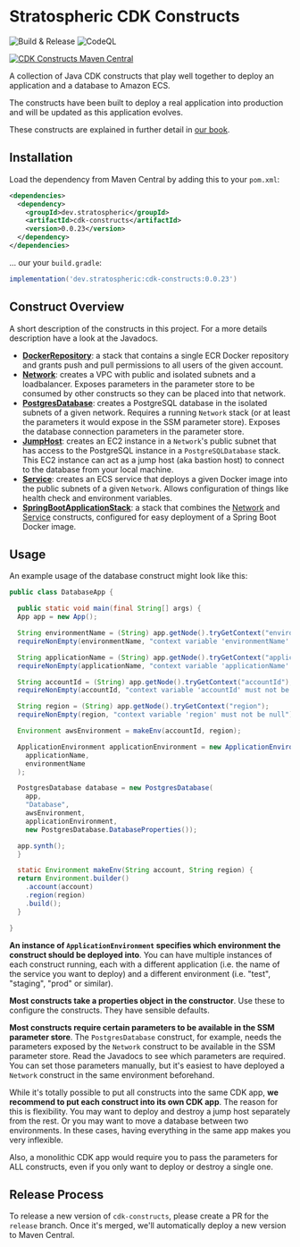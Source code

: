 # Stratospheric CDK Constructs

![Build & Release](https://github.com/stratospheric-dev/cdk-constructs/workflows/Build%20&%20Release/badge.svg?branch=release)
![CodeQL](https://github.com/stratospheric-dev/cdk-constructs/workflows/CodeQL/badge.svg)

[![CDK Constructs Maven Central](https://img.shields.io/maven-central/v/dev.stratospheric/cdk-constructs.svg?label=CDK%20Constructs%20Maven%20Central)](https://search.maven.org/search?q=g:%22dev.stratospheric%22%20AND%20a:%22cdk-constructs%22)

A collection of Java CDK constructs that play well together to deploy an application and a database to Amazon ECS.

The constructs have been built to deploy a real application into production and will be updated as this application evolves.

These constructs are explained in further detail in [our book](https://stratospheric.dev).

## Installation

Load the dependency from Maven Central by adding this to your `pom.xml`:

```xml
<dependencies>
  <dependency>
    <groupId>dev.stratospheric</groupId>
    <artifactId>cdk-constructs</artifactId>
    <version>0.0.23</version>
  </dependency>
</dependencies>
```

... our your `build.gradle`:

```groovy
implementation('dev.stratospheric:cdk-constructs:0.0.23')
```

## Construct Overview

A short description of the constructs in this project. For a more details description have a look at the Javadocs.

* **[DockerRepository](src/main/java/dev/stratospheric/cdk/DockerRepository.java)**: a stack that contains a single ECR Docker repository and grants push and pull permissions to all users of the given account.
* **[Network](src/main/java/dev/stratospheric/cdk/Network.java)**: creates a VPC with public and isolated subnets and a loadbalancer. Exposes parameters in the parameter store to be consumed by other constructs so they can be placed into that network.
* **[PostgresDatabase](src/main/java/dev/stratospheric/cdk/PostgresDatabase.java)**: creates a PostgreSQL database in the isolated subnets of a given network. Requires a running `Network` stack (or at least the parameters it would expose in the SSM parameter store). Exposes the database connection parameters in the parameter store.
* **[JumpHost](src/main/java/dev/stratospheric/cdk/JumpHost.java)**: creates an EC2 instance in a `Network`'s public subnet that has access to the PostgreSQL instance in a `PostgreSQLDatabase` stack. This EC2 instance can act as a jump host (aka bastion host) to connect to the database from your local machine.
* **[Service](src/main/java/dev/stratospheric/cdk/Service.java)**: creates an ECS service that deploys a given Docker image into the public subnets of a given `Network`. Allows configuration of things like health check and environment variables.
* **[SpringBootApplicationStack](src/main/java/dev/stratospheric/cdk/Service.java)**: a stack that combines the [Network](src/main/java/dev/stratospheric/cdk/Network.java) and [Service](src/main/java/dev/stratospheric/cdk/Service.java) constructs, configured for easy deployment of a Spring Boot Docker image.


## Usage

An example usage of the database construct might look like this:

```java
public class DatabaseApp {

  public static void main(final String[] args) {
  App app = new App();

  String environmentName = (String) app.getNode().tryGetContext("environmentName");
  requireNonEmpty(environmentName, "context variable 'environmentName' must not be null");

  String applicationName = (String) app.getNode().tryGetContext("applicationName");
  requireNonEmpty(applicationName, "context variable 'applicationName' must not be null");

  String accountId = (String) app.getNode().tryGetContext("accountId");
  requireNonEmpty(accountId, "context variable 'accountId' must not be null");

  String region = (String) app.getNode().tryGetContext("region");
  requireNonEmpty(region, "context variable 'region' must not be null");

  Environment awsEnvironment = makeEnv(accountId, region);

  ApplicationEnvironment applicationEnvironment = new ApplicationEnvironment(
    applicationName,
    environmentName
  );

  PostgresDatabase database = new PostgresDatabase(
    app,
    "Database",
    awsEnvironment,
    applicationEnvironment,
    new PostgresDatabase.DatabaseProperties());

  app.synth();
  }

  static Environment makeEnv(String account, String region) {
  return Environment.builder()
    .account(account)
    .region(region)
    .build();
  }

}
```

**An instance of `ApplicationEnvironment` specifies which environment the construct should be deployed into**. You can have multiple instances of each construct running, each with a different application (i.e. the name of the service you want to deploy) and a different environment (i.e. "test", "staging", "prod" or similar).

**Most constructs take a properties object in the constructor**. Use these to configure the constructs. They have sensible defaults.

**Most constructs require certain parameters to be available in the SSM parameter store**. The `PostgresDatabase` construct, for example, needs the parameters exposed by the `Network` construct to be available in the SSM parameter store. Read the Javadocs to see which parameters are required. You can set those parameters manually, but it's easiest to have deployed a `Network` construct in the same environment beforehand.

While it's totally possible to put all constructs into the same CDK app, **we recommend to put each construct into its own CDK app**. The reason for this is flexibility. You may want to deploy and destroy a jump host separately from the rest. Or you may want to move a database between two environments. In these cases, having everything in the same app makes you very inflexible.

Also, a monolithic CDK app would require you to pass the parameters for ALL constructs, even if you only want to deploy or destroy a single one.

## Release Process

To release a new version of `cdk-constructs`, please create a PR for the `release` branch. Once it's merged, we'll automatically deploy a new version to Maven Central.



